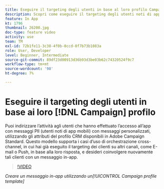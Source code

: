 ```yaml
---
title: Eseguire il targeting degli utenti in base al loro profilo Campaign
description: Scopri come eseguire il targeting degli utenti noti di app mobili con messaggi personalizzati con gli attributi del profilo CRM.
feature: In App
kt: 1796
thumbnail: 26200.jpg
doc-type: feature video
activity: use
team: TM
exl-id: 72b1fe11-3c38-4f0b-8ccd-0f7b73b1083a
role: User, Developer
level: Beginner, Intermediate
source-git-commit: 89df23d00913d36b93d3be03b62c74320524f9c7
workflow-type: tm+mt
source-wordcount: '98'
ht-degree: 7%

---
```


# Eseguire il targeting degli utenti in base ai loro [!DNL Campaign] profilo

Puoi indirizzare l’attività agli utenti che hanno effettuato l’accesso all’app con messaggi PII (utenti noti di app mobili) con messaggi personalizzati, utilizzando gli attributi del profilo CRM disponibili in Adobe Campaign Standard. Questo modello supporta i casi d’uso di orchestrazione cross-channel, in cui hai già eseguito il targeting dei clienti su altri canali, come E-mail o Push, in base alla loro risposta, e desideri coinvolgere nuovamente tali clienti con un messaggio in-app.

>[!VIDEO](https://video.tv.adobe.com/v/26200?quality=12&learn=on)

*Creare un messaggio in-app utilizzando un[!UICONTROL Campaign profile template]*
